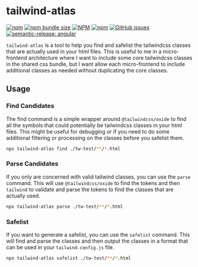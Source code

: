 # tailwind-atlas

[![npm](https://img.shields.io/npm/v/tailwind-atlas?style=flat-square)](https://www.npmjs.com/package/tailwind-atlas?activeTab=versions)
[![npm bundle size](https://img.shields.io/bundlephobia/minzip/tailwind-atlas?style=flat-square)](https://bundlephobia.com/package/tailwind-atlas)
[![NPM](https://img.shields.io/npm/l/tailwind-atlas?style=flat-square)](https://raw.githubusercontent.com/manbearwiz/tailwind-atlas/master/LICENSE)
[![npm](https://img.shields.io/npm/dt/tailwind-atlas?style=flat-square)](https://www.npmjs.com/package/tailwind-atlas)
[![GitHub issues](https://img.shields.io/github/issues/manbearwiz/tailwind-atlas?style=flat-square)](https://github.com/manbearwiz/tailwind-atlas/issues)
[![semantic-release: angular](https://img.shields.io/badge/semantic--release-angular-e10079?logo=semantic-release&style=flat-square)](https://github.com/semantic-release/semantic-release)

`tailwind-atlas` is a tool to help you find and safelist the tailwindcss classes that are actually used in your html files. This is useful to me in a micro-frontend architecture where I want to include some core tailwindcss classes in the shared css bundle, but I want allow each micro-frontend to include additional classes as needed without duplicating the core classes.

## Usage

### Find Candidates

The find command is a simple wrapper around `@tailwindcss/oxide` to find all the symbols that could potentially be tailwindcss classes in your html files. This might be useful for debugging or if you need to do some additional filtering or processing on the classes before you safelist them.

```bash
npx tailwind-atlas find ./tw-test/**/*.html
```

### Parse Candidates

If you only are concerned with valid tailwind classes, you can use the `parse` command. This will use `@tailwindcss/oxide` to find the tokens and then `tailwind` to validate and parse the tokens to find the classes that are actually used.

```bash
npx tailwind-atlas parse ./tw-test/**/*.html
```

### Safelist

If you want to generate a safelist, you can use the `safelist` command. This will find and parse the classes and then output the classes in a format that can be used in your `tailwind.config.js` file.

```bash
npx tailwind-atlas safelist ./tw-test/**/*.html
```
